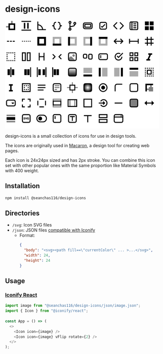 # design-icons

<p align="center"><img src="thumbnails.svg"></p>

design-icons is a small collection of icons for use in design tools.

The icons are originally used in [Macaron](https://macaron-elements.com/), a design tool for creating web pages.

Each icon is 24x24px sized and has 2px stroke. You can combine this icon set with other popular ones with the same proportion like Material Symbols with 400 weight.

## Installation

```bash
npm install @seanchas116/design-icons
```

## Directories

- `/svg`: Icon SVG files
- `/json`: JSON files [compatible with Iconify](https://docs.iconify.design/types/iconify-icon.html)
  - Format:
    ```json
    {
      "body": "<svg><path fill==\"currentColor\" ... >...</svg>",
      "width": 24,
      "height": 24
    }
    ```

## Usage

### [Iconify React](https://docs.iconify.design/icon-components/react/)

```js
import image from "@seanchas116/design-icons/json/image.json";
import { Icon } from "@iconify/react";

const App = () => (
  <>
    <Icon icon={image} />
    <Icon icon={image} vFlip rotate={2} />
  </>
);
```
